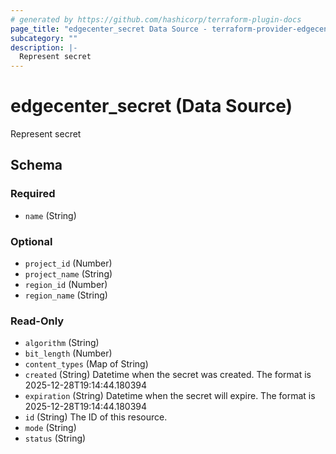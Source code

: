 ```yaml
---
# generated by https://github.com/hashicorp/terraform-plugin-docs
page_title: "edgecenter_secret Data Source - terraform-provider-edgecenter"
subcategory: ""
description: |-
  Represent secret
---
```


# edgecenter_secret (Data Source)

Represent secret



<!-- schema generated by tfplugindocs -->
## Schema

### Required

- `name` (String)

### Optional

- `project_id` (Number)
- `project_name` (String)
- `region_id` (Number)
- `region_name` (String)

### Read-Only

- `algorithm` (String)
- `bit_length` (Number)
- `content_types` (Map of String)
- `created` (String) Datetime when the secret was created. The format is 2025-12-28T19:14:44.180394
- `expiration` (String) Datetime when the secret will expire. The format is 2025-12-28T19:14:44.180394
- `id` (String) The ID of this resource.
- `mode` (String)
- `status` (String)


